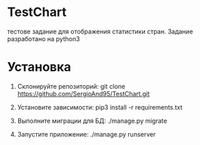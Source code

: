 # TestChart
тестове задание для отображения статистики стран. Задание разработано на python3
# Установка

1. Склонируйте репозиторий: 
  git clone https://github.com/SergioAnd95/TestChart.git

2. Установите зависимости: 
  pip3 install -r requirements.txt

3. Выполните миграции для БД:
  ./manage.py migrate
  
4. Запустите приложение:
  ./manage.py runserver
